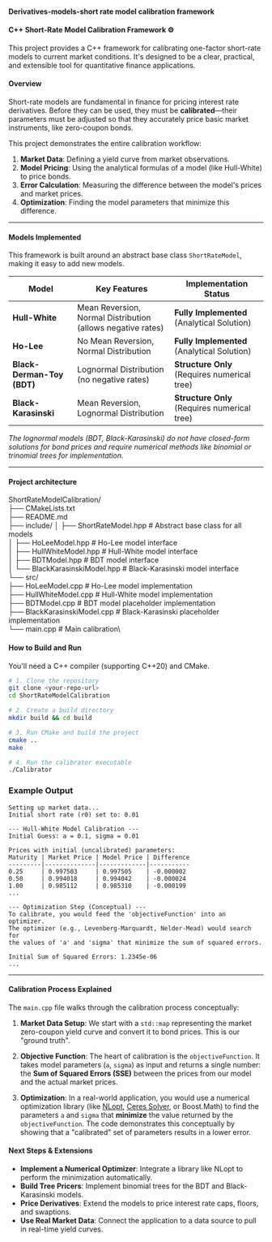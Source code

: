 #### Derivatives-models-short rate model calibration framework

#### C++ Short-Rate Model Calibration Framework ⚙️

This project provides a C++ framework for calibrating one-factor short-rate models to current market conditions. It's designed to be a clear, practical, and extensible tool for quantitative finance applications.

#### Overview

Short-rate models are fundamental in finance for pricing interest rate derivatives. Before they can be used, they must be **calibrated**—their parameters must be adjusted so that they accurately price basic market instruments, like zero-coupon bonds.

This project demonstrates the entire calibration workflow:
1.  **Market Data**: Defining a yield curve from market observations.
2.  **Model Pricing**: Using the analytical formulas of a model (like Hull-White) to price bonds.
3.  **Error Calculation**: Measuring the difference between the model's prices and market prices.
4.  **Optimization**: Finding the model parameters that minimize this difference.

---

#### Models Implemented

This framework is built around an abstract base class `ShortRateModel`, making it easy to add new models.

| Model                  | Key Features                                       | Implementation Status                                       |
| ---------------------- | -------------------------------------------------- | ----------------------------------------------------------- |
| **Hull-White** | Mean Reversion, Normal Distribution (allows negative rates) | **Fully Implemented** (Analytical Solution)              |
| **Ho-Lee** | No Mean Reversion, Normal Distribution             | **Fully Implemented** (Analytical Solution)              |
| **Black-Derman-Toy (BDT)** | Lognormal Distribution (no negative rates)         | **Structure Only** (Requires numerical tree) |
| **Black-Karasinski** | Mean Reversion, Lognormal Distribution             | **Structure Only** (Requires numerical tree) |

*The lognormal models (BDT, Black-Karasinski) do not have closed-form solutions for bond prices and require numerical methods like binomial or trinomial trees for implementation.*

---
#### Project architecture

ShortRateModelCalibration/\
├── CMakeLists.txt\
├── README.md\
├── include/
│   ├── ShortRateModel.hpp       # Abstract base class for all models\
│   ├── HoLeeModel.hpp           # Ho-Lee model interface\
│   ├── HullWhiteModel.hpp       # Hull-White model interface\
│   ├── BDTModel.hpp             # BDT model interface\
│   └── BlackKarasinskiModel.hpp # Black-Karasinski model interface\
└── src/\
├── HoLeeModel.cpp           # Ho-Lee model implementation\
├── HullWhiteModel.cpp       # Hull-White model implementation\
├── BDTModel.cpp             # BDT model placeholder implementation\
├── BlackKarasinskiModel.cpp # Black-Karasinski placeholder implementation\
└── main.cpp                 # Main calibration\

#### How to Build and Run

You'll need a C++ compiler (supporting C++20) and CMake.

```bash
# 1. Clone the repository
git clone <your-repo-url>
cd ShortRateModelCalibration

# 2. Create a build directory
mkdir build && cd build

# 3. Run CMake and build the project
cmake ..
make

# 4. Run the calibrator executable
./Calibrator
```

### Example Output

```
Setting up market data...
Initial short rate (r0) set to: 0.01

--- Hull-White Model Calibration ---
Initial Guess: a = 0.1, sigma = 0.01

Prices with initial (uncalibrated) parameters:
Maturity | Market Price | Model Price | Difference
---------|--------------|-------------|-----------
0.25     | 0.997503     | 0.997505    | -0.000002
0.50     | 0.994018     | 0.994042    | -0.000024
1.00     | 0.985112     | 0.985310    | -0.000199
...

--- Optimization Step (Conceptual) ---
To calibrate, you would feed the 'objectiveFunction' into an optimizer.
The optimizer (e.g., Levenberg-Marquardt, Nelder-Mead) would search for
the values of 'a' and 'sigma' that minimize the sum of squared errors.

Initial Sum of Squared Errors: 1.2345e-06
...
```

---

#### Calibration Process Explained

The `main.cpp` file walks through the calibration process conceptually:

1.  **Market Data Setup**: We start with a `std::map` representing the market zero-coupon yield curve and convert it to bond prices. This is our "ground truth".

2.  **Objective Function**: The heart of calibration is the `objectiveFunction`. It takes model parameters (`a`, `sigma`) as input and returns a single number: the **Sum of Squared Errors (SSE)** between the prices from our model and the actual market prices.

3.  **Optimization**: In a real-world application, you would use a numerical optimization library (like [NLopt](https://nlopt.readthedocs.io/en/latest/), [Ceres Solver](http://ceres-solver.org/), or Boost.Math) to find the parameters `a` and `sigma` that **minimize** the value returned by the `objectiveFunction`. The code demonstrates this conceptually by showing that a "calibrated" set of parameters results in a lower error.

#### Next Steps & Extensions

* **Implement a Numerical Optimizer**: Integrate a library like NLopt to perform the minimization automatically.
* **Build Tree Pricers**: Implement binomial trees for the BDT and Black-Karasinski models.
* **Price Derivatives**: Extend the models to price interest rate caps, floors, and swaptions.
* **Use Real Market Data**: Connect the application to a data source to pull in real-time yield curves.

